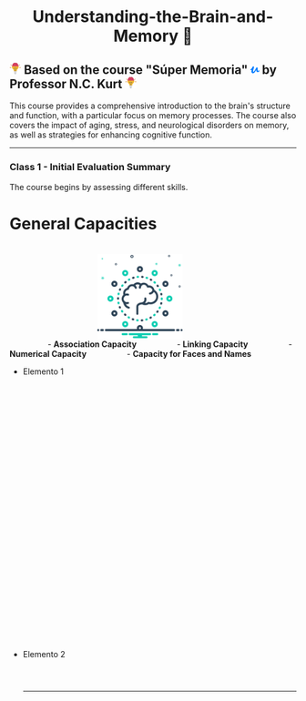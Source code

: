 <h1 align="center">Understanding-the-Brain-and-Memory 💭</h1>

## <a href="https://www.udemy.com/user/nckurt/"><img src="brain.svg" alt="brain" width="4%"></a> Based on the course "Súper Memoria" <a href="https://www.udemy.com/user/nckurt/"><img src="udemy.svg" alt="brain" width="3%"></a> by Professor N.C. Kurt <a href="https://www.udemy.com/user/nckurt/"><img src="brain.svg" alt="brain" width="4%"></a>
This course provides a comprehensive introduction to the brain's structure and function, with a particular focus on memory processes. The course also covers the impact of aging, stress, and neurological disorders on memory, as well as strategies for enhancing cognitive function.

---

### **Class 1 - Initial Evaluation Summary**

The course begins by assessing different skills.

# General Capacities
<br>
<img align="right" width=150px alt="Brain" hspace="200" src="brain (1).svg" />

&nbsp;&nbsp;&nbsp;&nbsp;&nbsp;&nbsp;&nbsp;&nbsp;&nbsp;&nbsp;&nbsp;&nbsp;&nbsp;&nbsp;&nbsp;&nbsp; - **Association Capacity**
&nbsp;&nbsp;&nbsp;&nbsp;&nbsp;&nbsp;&nbsp;&nbsp;&nbsp;&nbsp;&nbsp;&nbsp;&nbsp;&nbsp;&nbsp;&nbsp; - **Linking Capacity**
&nbsp;&nbsp;&nbsp;&nbsp;&nbsp;&nbsp;&nbsp;&nbsp;&nbsp;&nbsp;&nbsp;&nbsp;&nbsp;&nbsp;&nbsp;&nbsp; - **Numerical Capacity**
&nbsp;&nbsp;&nbsp;&nbsp;&nbsp;&nbsp;&nbsp;&nbsp;&nbsp;&nbsp;&nbsp;&nbsp;&nbsp;&nbsp;&nbsp;&nbsp; - **Capacity for Faces and Names**

<ul>
  <li style="margin-bottom: 100%;">Elemento 1</li>
  <li>Elemento 2</li>

<br>

#

---
